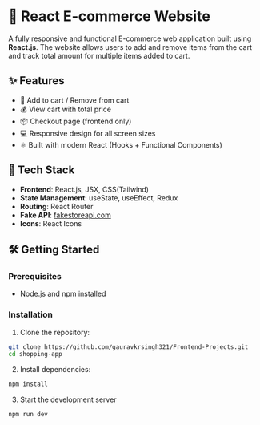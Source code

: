 # 🛒 React E-commerce Website

A fully responsive and functional E-commerce web application built using **React.js**. The website allows users to add and remove items from the cart and track total amount for multiple items added to cart.


## ✨ Features

- 🛒 Add to cart / Remove from cart
- 💰 View cart with total price
- 📦 Checkout page (frontend only)
- 💻 Responsive design for all screen sizes
- ⚛️ Built with modern React (Hooks + Functional Components)

## 🔧 Tech Stack

- **Frontend**: React.js, JSX, CSS(Tailwind)
- **State Management**: useState, useEffect, Redux
- **Routing**: React Router
- **Fake API**: [fakestoreapi.com](https://fakestoreapi.com/)
- **Icons**: React Icons 


## 🛠️ Getting Started

### Prerequisites

- Node.js and npm installed

### Installation

1. Clone the repository:

```bash
git clone https://github.com/gauravkrsingh321/Frontend-Projects.git
cd shopping-app
```

2. Install dependencies:
```bash
npm install
```

3. Start the development server
```bash
npm run dev
```